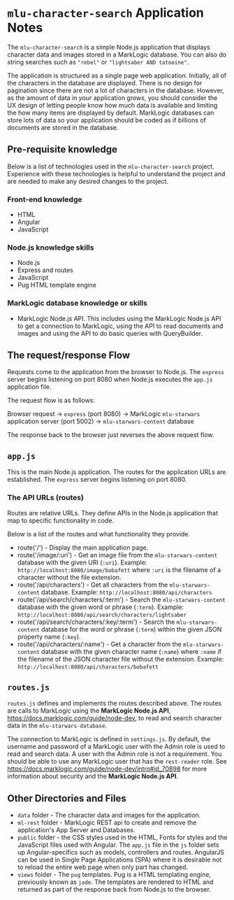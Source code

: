 # `mlu-character-search` Application Notes

The `mlu-character-search` is a simple Node.js application that displays character data and images stored in a MarkLogic database. You can also do string searches such as `"rebel"` or `"lightsaber AND tatooine"`.

The application is structured as a single page web application. Initially, all of the characters in the database are displayed. There is no design for pagination since there are not a lot of characters in the database. However, as the amount of data in *your* application grows, you should consider the UX design of letting people know how much data is available and limiting the how many items are displayed by  default. MarkLogic databases can store lots of data so your application should be coded as if billions of documents are stored in the database.

## Pre-requisite knowledge

Below is a list of technologies used in the `mlu-character-search` project. Experience with these technologies is helpful to understand the project and are needed to make any desired changes to the project.

### Front-end knowledge
* HTML
* Angular
* JavaScript

### Node.js knowledge  skills
* Node.js
* Express and routes
* JavaScript
* Pug HTML template engine

### MarkLogic database knowledge or skills
* MarkLogic Node.js API. This includes using the MarkLogic Node.js API to get a connection to MarkLogic, using the API to read documents and images and using the API to do basic queries with QueryBuilder.

## The request/response Flow

Requests come to the application from the browser to Node.js. The `express` server begins listening on port 8080 when Node.js executes the `app.js` application file.

The request flow is as follows:

Browser request -> `express` (port 8080) -> MarkLogic `mlu-starwars` application server (port 5002) -> `mlu-starwars-content` database

The response back to the browser just reverses the above request flow.

## `app.js`

This is the main Node.js application. The routes for the application URLs are established. The `express` server begins listening on port 8080.

### The API URLs (routes)

Routes are relative URLs. They define APIs in the Node.js application that map to specific functionality in code. 

Below is a list of the routes and what functionality they provide.

* route('/') - Display the main application page.
* route('/image/:uri') - Get an image file from the `mlu-starwars-content` database with the given URI (`:uri`). Example: `http://localhost:8080/image/bobafett` where `:uri` is the filename of a character without the file extension.
* route('/api/characters') - Get all characters from the `mlu-starwars-content` database. Example: `http://localhost:8080/api/characters`
* route('/api/search/characters/:term') - Search the `mlu-starwars-content` database with the given word or phrase (`:term`). Example: `http://localhost:8080/api/search/characters/lightsaber`
* route('/api/search/characters/:key/:term') - Search the `mlu-starwars-content` database for the word or phrase (`:term`) within the given JSON property name (`:key`).
* route('/api/characters/:name') - Get a character from the `mlu-starwars-content` database with the given character name (`:name`) where `:name` if the filename of the JSON character file without the extension. Example: `http://localhost:8080/api/characters/bobafett`

## `routes.js`

`routes.js` defines and implements the routes described above. The routes are calls to MarkLogic using the **MarkLogic Node.js API**, <https://docs.marklogic.com/guide/node-dev>, to read and search character data in the `mlu-starwars-database`.

The connection to MarkLogic is defined in `settings.js`. By default, the username and password of a MarkLogic user with the Admin role is used to read and search data. A user with the Admin role is not a requirement. You should be able to use any MarkLogic user that has the `rest-reader` role. See <https://docs.marklogic.com/guide/node-dev/intro#id_70898> for more information about security and the **MarkLogic Node.js API**. 

## Other Directories and Files

* `data` folder - The character data and images for the application.
* `ml-rest` folder - MarkLogic REST api to create and remove the application's App Server and Databases.
* `public` folder - the CSS styles used in the HTML, Fonts for styles and the JavaScript files used with Angular. The `app.js` file in the `js` folder sets up Angular-specifics such as models, controllers and routes. AngularJS can be used in Single Page Applications (SPA) where it is desirable not to reload the entire web page when only part has changed.
* `views` folder - The `pug` templates. Pug is a HTML templating engine, previously known as `jade`. The templates are rendered to HTML and returned as part of the response back from Node.js to the browser. 